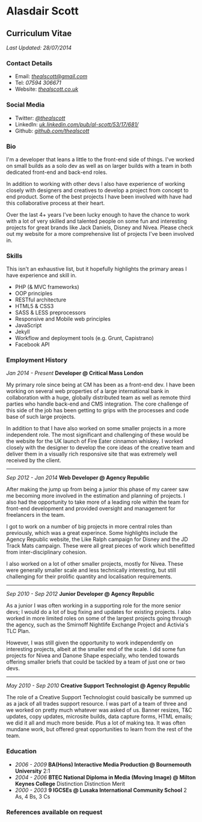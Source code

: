 # Alasdair Scott
## Curriculum Vitae
*Last Updated: 28/07/2014*

### Contact Details
* Email: *thealscott@gmail.com*
* Tel: *07594 306671*
* Website: *[thealscott.co.uk](http://thealscott.co.uk)*

### Social Media
* Twitter: *[@thealscott](http://twitter.com/thealscott)*
* LinkedIn: *[uk.linkedin.com/pub/al-scott/53/17/681/](http://uk.linkedin.com/pub/al-scott/53/17/681/)*
* Github: *[github.com/thealscott](http://github.com/thealscott)*

### Bio
I'm a developer that leans a little to the front-end side of things. I've worked on small builds as a solo dev as well as on larger builds with a team in both dedicated front-end and back-end roles.

In addition to working with other devs I also have experience of working closely with designers and creatives to develop a project from concept to end product. Some of the best projects I have been involved with have had this collaborative process at their heart.   

Over the last 4+ years I've been lucky enough to have the chance to work with a lot of very skilled and talented people on some fun and interesting projects for great brands like Jack Daniels, Disney and Nivea. Please check out my website for a more comprehensive list of projects I've been involved in.

### Skills
This isn't an exhaustive list, but it hopefully highlights the primary areas I have experience and skill in. 

* PHP (& MVC frameworks)
* OOP principles
* RESTful architecture
* HTML5 & CSS3
* SASS & LESS preprocessors
* Responsive and Mobile web principles
* JavaScript
* Jekyll
* Workflow and deployment tools (e.g. Grunt, Capistrano)
* Facebook API

### Employment History
*Jan 2014 - Present* **Developer @ Critical Mass London**

My primary role since being at CM has been as a front-end dev. I have been working on several web properties of a large international bank in collaboration with a huge, globally distributed team as well as remote third parties who handle back-end and CMS integration. The core challenge of this side of the job has been getting to grips with the processes and code base of such large projects.

In addition to that I have also worked on some smaller projects in a more independent role. The most significant and challenging of these would be the website for the UK launch of Fire Eater cinnamon whiskey. I worked closely with the designer to develop the core ideas of the creative team and deliver them in a visually rich responsive site that was extremely well received by the client.

------------------

*Sep 2012 - Jan 2014* **Web Developer @ Agency Republic**

After making the jump up from being a junior this phase of my career saw me becoming more involved in the estimation and planning of projects. I also had the opportunity to take more of a leading role within the team for front-end development and provided oversight and management for freelancers in the team. 

I got to work on a number of big projects in more central roles than previously, which was a great experince. Some highlights include the Agency Republic website, the Like Ralph campaign for Disney and the JD Track Mats campaign. These were all great pieces of work which benefitted from inter-disciplinary cohesion. 

I also worked on a lot of other smaller projects, mostly for Nivea. These were generally smaller scale and less technically interesting, but still challenging for their prolific quantity and localisation requirements.


------------------

*Sep 2010 - Sep 2012* **Junior Developer @ Agency Republic**

As a junior I was often working in a supporting role for the more senior devs; I would do a lot of bug fixing and updates for existing projects. I also worked in more limited roles on some of the largest projects going through the agency, such as the Smirnoff Nightlife Exchange Project and Activia's TLC Plan. 

However, I was still given the opportunity to work independently on interesting projects, albeit at the smaller end of the scale. I did some fun projects for Nivea and Danone Shape especially, who tended towards offering smaller briefs that could be tackled by a team of just one or two devs.

------------------

*May 2010 - Sep 2010* **Creative Support Technologist @ Agency Republic**

The role of a Creative Support Technologist could basically be summed up as a jack of all trades support resource. I was part of a team of three and we worked on pretty much whatever was asked of us. Banner resizes, T&C updates, copy updates, microsite builds, data capture forms, HTML emails; we did it all and much more beside. Plus a lot of making tea. It was often mundane work, but offered great opportunities to learn from the rest of the team. 


### Education
* *2006 - 2009* **BA(Hons) Interactive Media Production @ Bournemouth University** 2:1
* *2004 - 2006* **BTEC National Diploma in Media (Moving Image) @ Milton Keynes College** Distinction Distinction Merit
* *2000 - 2003* **9 IGCSEs @ Lusaka International Community School** 2 As, 4 Bs, 3 Cs


### References available on request




